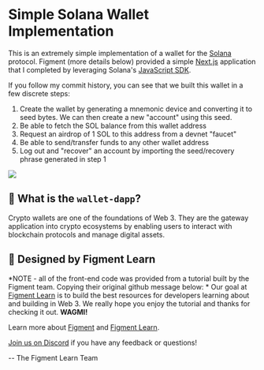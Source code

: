 # Simple Solana Wallet Implementation
This is an extremely simple implementation of a wallet for the [Solana](https://solana.com/) protocol. Figment (more details below) provided a simple [Next.js](https://nextjs.org/) application that I completed by leveraging Solana's [JavaScript SDK](https://solana-labs.github.io/solana-web3.js/index.html).

If you follow my commit history, you can see that we built this wallet in a few discrete steps:
1. Create the wallet by generating a mnemonic device and converting it to seed bytes. We can then create a new "account" using this seed.  
2. Be able to fetch the SOL balance from this wallet address
3. Request an airdrop of 1 SOL to this address from a devnet "faucet"
4. Be able to send/transfer funds to any other wallet address
5. Log out and "recover" an account by importing the seed/recovery phrase generated in step 1

![](./public/wallet-tutorial-screenshot.png)

## 🤔 What is the `wallet-dapp`?

Crypto wallets are one of the foundations of Web 3. They are the gateway application into crypto ecosystems by enabling users to interact with blockchain protocols and manage digital assets.

## 🔩 Designed by Figment Learn
*NOTE - all of the front-end code was provided from a tutorial built by the Figment team. Copying their original github message below:
*
Our goal at [Figment Learn](https://learn.figment.io/) is to build the best resources for developers learning about and building in Web 3. We really hope you enjoy the tutorial and thanks for checking it out. **WAGMI!**

Learn more about [Figment](https://figment.io/) and [Figment Learn](https://learn.figment.io/).

[Join us on Discord](https://discord.com/invite/fszyM7K) if you have any feedback or questions!

-- The Figment Learn Team
